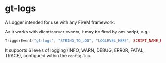 # gt-logs
A Logger intended for use with any FiveM framework.

As it works with client/server events, it may be fired by any script, e.g.:

```lua
TriggerEvent("gt-logs", "STRING_TO_LOG", "LOGLEVEL_HERE", SCRIPT_NAME_HERE)
```

It supports 6 levels of logging (INFO, WARN, DEBUG, ERROR, FATAL, TRACE), configured within the `config.lua`.
